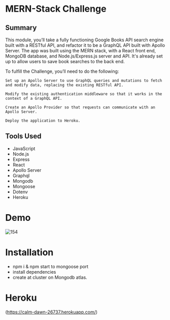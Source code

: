 # MERN-Stack Challenge

## Summary

This module, you’ll take a fully functioning Google Books API search engine built with a RESTful API, and refactor it to be a GraphQL API built with Apollo Server. The app was built using the MERN stack, with a React front end, MongoDB database, and Node.js/Express.js server and API. It's already set up to allow users to save book searches to the back end.

To fulfill the Challenge, you’ll need to do the following:

    Set up an Apollo Server to use GraphQL queries and mutations to fetch and modify data, replacing the existing RESTful API.

    Modify the existing authentication middleware so that it works in the context of a GraphQL API.

    Create an Apollo Provider so that requests can communicate with an Apollo Server.

    Deploy the application to Heroku.


## Tools Used

* JavaScript
* Node.js
* Express
* React
* Apollo Server
* Graphql
* Mongodb
* Mongoose
* Dotenv
* Heroku



# Demo
![154](https://user-images.githubusercontent.com/107494937/188807684-e42b3440-9105-4340-b513-1beb4557f657.PNG)


# Installation
* npm i & npm start to mongoose port
* install dependencies
* create at cluster on Mongodb atlas.

# Heroku

(https://calm-dawn-26737.herokuapp.com/)

